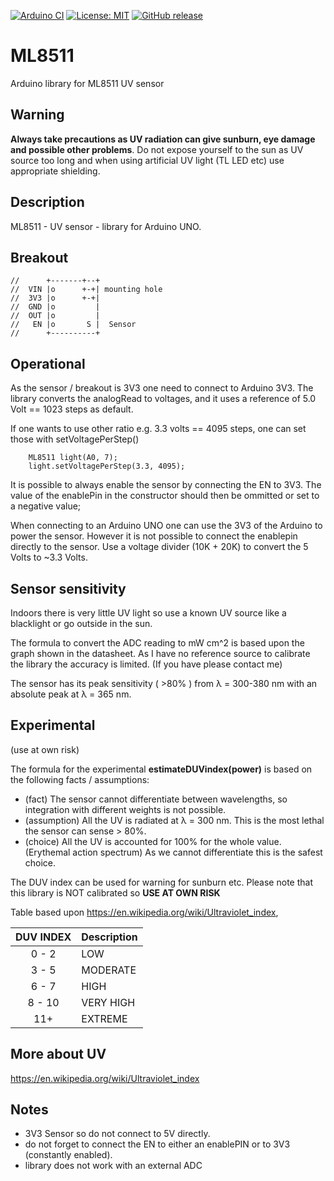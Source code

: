 
[![Arduino CI](https://github.com/RobTillaart/ML8511/workflows/Arduino%20CI/badge.svg)](https://github.com/marketplace/actions/arduino_ci)
[![License: MIT](https://img.shields.io/badge/license-MIT-green.svg)](https://github.com/RobTillaart/ML8511/blob/master/LICENSE)
[![GitHub release](https://img.shields.io/github/release/RobTillaart/ML8511.svg?maxAge=3600)](https://github.com/RobTillaart/ML8511/releases)

# ML8511

Arduino library for ML8511 UV sensor

## Warning

**Always take precautions as UV radiation can give sunburn, eye damage and possible other problems**. 
Do not expose yourself to the sun as UV source too long and when using artificial UV light 
(TL LED etc) use appropriate shielding.

## Description

ML8511 - UV sensor - library for Arduino UNO. 

## Breakout

```
//      +-------+--+
//  VIN |o      +-+| mounting hole
//  3V3 |o      +-+|
//  GND |o         |
//  OUT |o         |
//   EN |o       S |  Sensor
//      +----------+
```

## Operational

As the sensor / breakout is 3V3 one need to connect to Arduino 3V3.
The library converts the analogRead to voltages, and it uses a
reference of 5.0 Volt == 1023 steps as default.

If one wants to use other ratio e.g. 3.3 volts == 4095 steps, one
can set those with setVoltagePerStep()

```
    ML8511 light(A0, 7);
    light.setVoltagePerStep(3.3, 4095);
```

It is possible to always enable the sensor by connecting the EN to 3V3.
The value of the enablePin in the constructor should then be ommitted 
or set to a negative value;

When connecting to an Arduino UNO one can use the 3V3 of the Arduino to power
the sensor. However it is not possible to connect the enablepin directly to the 
sensor. Use a voltage divider (10K + 20K) to convert the 5 Volts to ~3.3 Volts.

## Sensor sensitivity

Indoors there is very little UV light so use a known UV source like 
a blacklight or go outside in the sun.

The formula to convert the ADC reading to mW cm^2 is based upon the graph 
shown in the datasheet. As I have no reference source to calibrate the library
the accuracy is limited. (If you have please contact me)

The sensor has its peak sensitivity ( >80% ) from λ = 300-380 nm 
with an absolute peak at λ = 365 nm.

## Experimental
(use at own risk)

The formula for the experimental **estimateDUVindex(power)** is based on
the following facts / assumptions:
- (fact) The sensor cannot differentiate between wavelengths, 
so integration with different weights is not possible.
- (assumption) All the UV is radiated at λ = 300 nm. 
This is the most lethal the sensor can sense > 80%.
- (choice) All the UV is accounted for 100% for the whole value. 
(Erythemal action spectrum) 
As we cannot differentiate this is the safest choice.

The DUV index can be used for warning for sunburn etc.
Please note that this library is NOT calibrated so **USE AT OWN RISK**


Table based upon https://en.wikipedia.org/wiki/Ultraviolet_index,

| DUV INDEX | Description |
|:-----:|:----|
| 0 - 2 | LOW |
| 3 - 5 | MODERATE |
| 6 - 7 | HIGH |
| 8 - 10 | VERY HIGH |
| 11+ | EXTREME |


## More about UV

https://en.wikipedia.org/wiki/Ultraviolet_index

## Notes
- 3V3 Sensor so do not connect to 5V directly.
- do not forget to connect the EN to either an enablePIN or to 3V3 (constantly enabled).
- library does not work with an external ADC 
